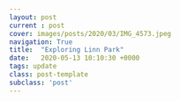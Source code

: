 ```yaml
---
layout: post
current : post
cover: images/posts/2020/03/IMG_4573.jpeg
navigation: True
title:  "Exploring Linn Park"
date:   2020-05-13 10:10:30 +0000
tags: update
class: post-template
subclass: 'post'
---
```



